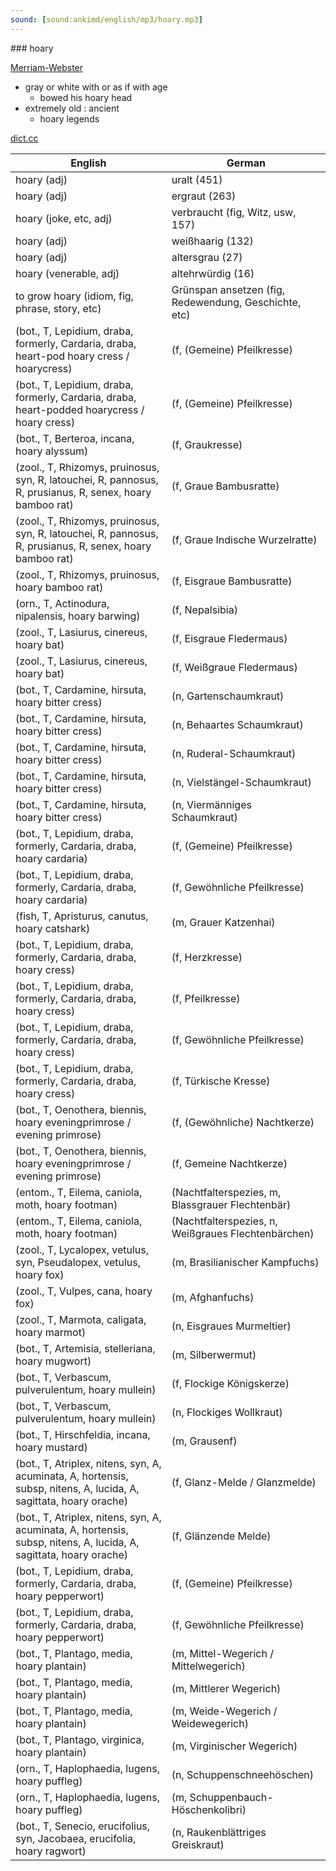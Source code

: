 ```yaml
---
sound: [sound:ankimd/english/mp3/hoary.mp3]
---
```


\### hoary

[Merriam-Webster](https://www.merriam-webster.com/dictionary/hoary)

- gray or white with or as if with age
    - bowed his hoary head
- extremely old : ancient
    - hoary legends

[dict.cc](https://www.dict.cc/hoary)

| English        | German       |
| -------------- | ------------ |
| hoary (adj) | uralt (451) |
| hoary (adj) | ergraut (263) |
| hoary (joke, etc, adj) | verbraucht (fig, Witz, usw, 157) |
| hoary (adj) | weißhaarig (132) |
| hoary (adj) | altersgrau (27) |
| hoary (venerable, adj) | altehrwürdig (16) |
| to grow hoary (idiom, fig, phrase, story, etc) | Grünspan ansetzen (fig, Redewendung, Geschichte, etc) |
|  (bot., T, Lepidium, draba, formerly, Cardaria, draba, heart-pod hoary cress / hoarycress) |  (f, (Gemeine) Pfeilkresse) |
|  (bot., T, Lepidium, draba, formerly, Cardaria, draba, heart-podded hoarycress / hoary cress) |  (f, (Gemeine) Pfeilkresse) |
|  (bot., T, Berteroa, incana, hoary alyssum) |  (f, Graukresse) |
|  (zool., T, Rhizomys, pruinosus, syn, R, latouchei, R, pannosus, R, prusianus, R, senex, hoary bamboo rat) |  (f, Graue Bambusratte) |
|  (zool., T, Rhizomys, pruinosus, syn, R, latouchei, R, pannosus, R, prusianus, R, senex, hoary bamboo rat) |  (f, Graue Indische Wurzelratte) |
|  (zool., T, Rhizomys, pruinosus, hoary bamboo rat) |  (f, Eisgraue Bambusratte) |
|  (orn., T, Actinodura, nipalensis, hoary barwing) |  (f, Nepalsibia) |
|  (zool., T, Lasiurus, cinereus, hoary bat) |  (f, Eisgraue Fledermaus) |
|  (zool., T, Lasiurus, cinereus, hoary bat) |  (f, Weißgraue Fledermaus) |
|  (bot., T, Cardamine, hirsuta, hoary bitter cress) |  (n, Gartenschaumkraut) |
|  (bot., T, Cardamine, hirsuta, hoary bitter cress) |  (n, Behaartes Schaumkraut) |
|  (bot., T, Cardamine, hirsuta, hoary bitter cress) |  (n, Ruderal-Schaumkraut) |
|  (bot., T, Cardamine, hirsuta, hoary bitter cress) |  (n, Vielstängel-Schaumkraut) |
|  (bot., T, Cardamine, hirsuta, hoary bitter cress) |  (n, Viermänniges Schaumkraut) |
|  (bot., T, Lepidium, draba, formerly, Cardaria, draba, hoary cardaria) |  (f, (Gemeine) Pfeilkresse) |
|  (bot., T, Lepidium, draba, formerly, Cardaria, draba, hoary cardaria) |  (f, Gewöhnliche Pfeilkresse) |
|  (fish, T, Apristurus, canutus, hoary catshark) |  (m, Grauer Katzenhai) |
|  (bot., T, Lepidium, draba, formerly, Cardaria, draba, hoary cress) |  (f, Herzkresse) |
|  (bot., T, Lepidium, draba, formerly, Cardaria, draba, hoary cress) |  (f, Pfeilkresse) |
|  (bot., T, Lepidium, draba, formerly, Cardaria, draba, hoary cress) |  (f, Gewöhnliche Pfeilkresse) |
|  (bot., T, Lepidium, draba, formerly, Cardaria, draba, hoary cress) |  (f, Türkische Kresse) |
|  (bot., T, Oenothera, biennis, hoary eveningprimrose / evening primrose) |  (f, (Gewöhnliche) Nachtkerze) |
|  (bot., T, Oenothera, biennis, hoary eveningprimrose / evening primrose) |  (f, Gemeine Nachtkerze) |
|  (entom., T, Eilema, caniola, moth, hoary footman) |  (Nachtfalterspezies, m, Blassgrauer Flechtenbär) |
|  (entom., T, Eilema, caniola, moth, hoary footman) |  (Nachtfalterspezies, n, Weißgraues Flechtenbärchen) |
|  (zool., T, Lycalopex, vetulus, syn, Pseudalopex, vetulus, hoary fox) |  (m, Brasilianischer Kampfuchs) |
|  (zool., T, Vulpes, cana, hoary fox) |  (m, Afghanfuchs) |
|  (zool., T, Marmota, caligata, hoary marmot) |  (n, Eisgraues Murmeltier) |
|  (bot., T, Artemisia, stelleriana, hoary mugwort) |  (m, Silberwermut) |
|  (bot., T, Verbascum, pulverulentum, hoary mullein) |  (f, Flockige Königskerze) |
|  (bot., T, Verbascum, pulverulentum, hoary mullein) |  (n, Flockiges Wollkraut) |
|  (bot., T, Hirschfeldia, incana, hoary mustard) |  (m, Grausenf) |
|  (bot., T, Atriplex, nitens, syn, A, acuminata, A, hortensis, subsp, nitens, A, lucida, A, sagittata, hoary orache) |  (f, Glanz-Melde / Glanzmelde) |
|  (bot., T, Atriplex, nitens, syn, A, acuminata, A, hortensis, subsp, nitens, A, lucida, A, sagittata, hoary orache) |  (f, Glänzende Melde) |
|  (bot., T, Lepidium, draba, formerly, Cardaria, draba, hoary pepperwort) |  (f, (Gemeine) Pfeilkresse) |
|  (bot., T, Lepidium, draba, formerly, Cardaria, draba, hoary pepperwort) |  (f, Gewöhnliche Pfeilkresse) |
|  (bot., T, Plantago, media, hoary plantain) |  (m, Mittel-Wegerich / Mittelwegerich) |
|  (bot., T, Plantago, media, hoary plantain) |  (m, Mittlerer Wegerich) |
|  (bot., T, Plantago, media, hoary plantain) |  (m, Weide-Wegerich / Weidewegerich) |
|  (bot., T, Plantago, virginica, hoary plantain) |  (m, Virginischer Wegerich) |
|  (orn., T, Haplophaedia, lugens, hoary puffleg) |  (n, Schuppenschneehöschen) |
|  (orn., T, Haplophaedia, lugens, hoary puffleg) |  (m, Schuppenbauch-Höschenkolibri) |
|  (bot., T, Senecio, erucifolius, syn, Jacobaea, erucifolia, hoary ragwort) |  (n, Raukenblättriges Greiskraut) |
